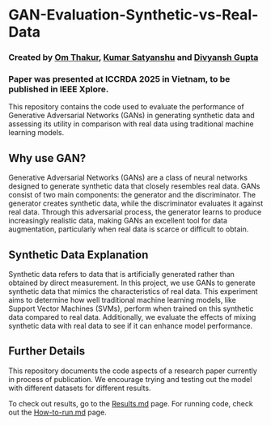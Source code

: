 # GAN-Evaluation-Synthetic-vs-Real-Data
### Created by [Om Thakur](https://github.com/SuperPowered-Cat/), [Kumar Satyanshu](https://github.com/satyanshu47) and [Divyansh Gupta](https://github.com/D-Expynos)
### Paper was presented at ICCRDA 2025 in Vietnam, to be published in IEEE Xplore.
This repository contains the code used to evaluate the performance of Generative Adversarial Networks (GANs) in generating synthetic data and assessing its utility in comparison with real data using traditional machine learning models.
## Why use GAN?
Generative Adversarial Networks (GANs) are a class of neural networks designed to generate synthetic data that closely resembles real data. GANs consist of two main components: the generator and the discriminator. The generator creates synthetic data, while the discriminator evaluates it against real data. Through this adversarial process, the generator learns to produce increasingly realistic data, making GANs an excellent tool for data augmentation, particularly when real data is scarce or difficult to obtain.
## Synthetic Data Explanation
Synthetic data refers to data that is artificially generated rather than obtained by direct measurement. In this project, we use GANs to generate synthetic data that mimics the characteristics of real data. This experiment aims to determine how well traditional machine learning models, like Support Vector Machines (SVMs), perform when trained on this synthetic data compared to real data. Additionally, we evaluate the effects of mixing synthetic data with real data to see if it can enhance model performance.
## Further Details
This repository documents the code aspects of a research paper currently in process of publication. We encourage trying and testing out the model with different datasets for different results. 

To check out results, go to the [Results.md](Results.md) page.
For running code, check out the [How-to-run.md](How-to-run.md) page.
